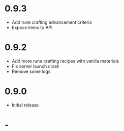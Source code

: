 # 0.9.3
- Add rune crafting advancement criteria
- Expose items to API

# 0.9.2
- Add more rune crafting recipes with vanilla materials
- Fix server launch crash
- Remove some logs

# 0.9.0
- Initial release

# -